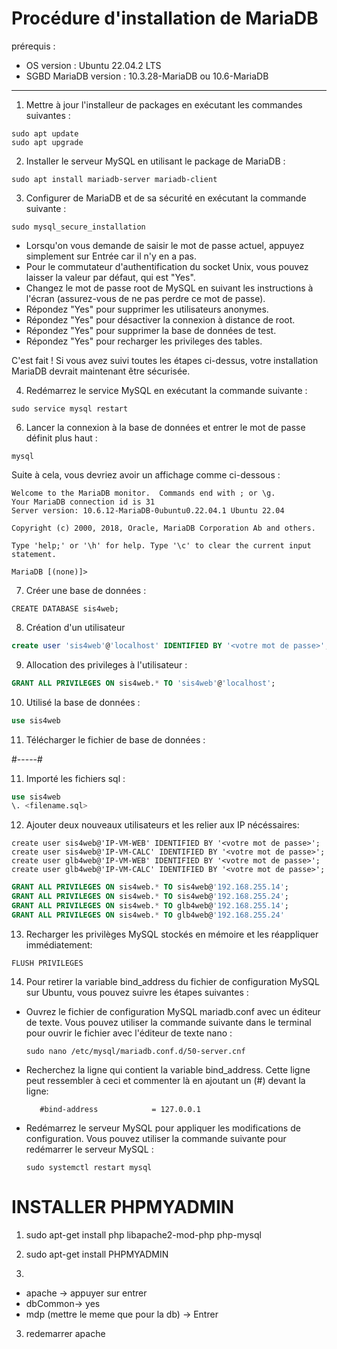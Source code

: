 
# Procédure d'installation de MariaDB

prérequis :

- OS version : Ubuntu 22.04.2 LTS   
- SGBD MariaDB version : 10.3.28-MariaDB ou 10.6-MariaDB

---

1) Mettre à jour l'installeur de packages en exécutant les commandes suivantes :   
   
   
```
sudo apt update
sudo apt upgrade
```

2) Installer le serveur MySQL en utilisant le package de MariaDB :
   

```
sudo apt install mariadb-server mariadb-client
```

3) Configurer de MariaDB et de sa sécurité en exécutant la commande suivante :
   

```
sudo mysql_secure_installation
```

- Lorsqu'on vous demande de saisir le mot de passe actuel, appuyez simplement sur Entrée car il n'y en a pas.   
- Pour le commutateur d'authentification du socket Unix, vous pouvez laisser la valeur par défaut, qui est "Yes".   
- Changez le mot de passe root de MySQL en suivant les instructions à l'écran (assurez-vous de ne pas perdre ce mot de passe).   
- Répondez "Yes" pour supprimer les utilisateurs anonymes.
- Répondez "Yes" pour désactiver la connexion à distance de root.
- Répondez "Yes" pour supprimer la base de données de test.
- Répondez "Yes" pour recharger les privileges des tables.

C'est fait !  Si vous avez suivi toutes les étapes ci-dessus, votre installation MariaDB devrait maintenant être sécurisée.   

4) Redémarrez le service MySQL en exécutant la commande suivante :
    

```
sudo service mysql restart
```


6) Lancer la connexion à la base de données et entrer le mot de passe définit plus haut : 
   

```
mysql
```

Suite à cela, vous devriez avoir un affichage comme ci-dessous :
   
```
Welcome to the MariaDB monitor.  Commands end with ; or \g.
Your MariaDB connection id is 31
Server version: 10.6.12-MariaDB-0ubuntu0.22.04.1 Ubuntu 22.04

Copyright (c) 2000, 2018, Oracle, MariaDB Corporation Ab and others.

Type 'help;' or '\h' for help. Type '\c' to clear the current input statement.

MariaDB [(none)]> 
```

7) Créer une base de données :
   

```mysql
CREATE DATABASE sis4web;
```

8) Création d'un utilisateur


```sql
create user 'sis4web'@'localhost' IDENTIFIED BY '<votre mot de passe>';
```

9) Allocation des privileges à l'utilisateur <username> : 
    
    
```sql
GRANT ALL PRIVILEGES ON sis4web.* TO 'sis4web'@'localhost';
```

10) Utilisé la base de données : 
   
```sql
use sis4web
```


11) Télécharger le fichier de base de données : 

#-----#

11) Importé les fichiers sql : 
   

```sql
use sis4web
\. <filename.sql>
```

12) Ajouter deux nouveaux utilisateurs et les relier aux IP nécéssaires:

```
create user sis4web@'IP-VM-WEB' IDENTIFIED BY '<votre mot de passe>';
create user sis4web@'IP-VM-CALC' IDENTIFIED BY '<votre mot de passe>';
create user glb4web@'IP-VM-WEB' IDENTIFIED BY '<votre mot de passe>';
create user glb4web@'IP-VM-CALC' IDENTIFIED BY '<votre mot de passe>';
```
```sql
GRANT ALL PRIVILEGES ON sis4web.* TO sis4web@'192.168.255.14';
GRANT ALL PRIVILEGES ON sis4web.* TO sis4web@'192.168.255.24';
GRANT ALL PRIVILEGES ON sis4web.* TO glb4web@'192.168.255.14';
GRANT ALL PRIVILEGES ON sis4web.* TO glb4web@'192.168.255.24'
```

13) Recharger les privilèges MySQL stockés en mémoire et les réappliquer immédiatement: 
   

```
FLUSH PRIVILEGES
```
   
14) Pour retirer la variable bind_address du fichier de configuration MySQL sur Ubuntu, vous pouvez suivre les étapes suivantes : 
   
- Ouvrez le fichier de configuration MySQL mariadb.conf avec un éditeur de texte. Vous pouvez utiliser la commande suivante dans le terminal pour ouvrir le fichier avec l'éditeur de texte nano :
   
   ```
   sudo nano /etc/mysql/mariadb.conf.d/50-server.cnf
   ```
   
- Recherchez la ligne qui contient la variable bind_address. Cette ligne peut ressembler à ceci et commenter là en ajoutant un (#) devant la ligne:
   ```
      #bind-address            = 127.0.0.1
   ```
   
- Redémarrez le serveur MySQL pour appliquer les modifications de configuration. Vous pouvez utiliser la commande suivante pour redémarrer le serveur MySQL : 
   ```
   sudo systemctl restart mysql
   ```


# INSTALLER PHPMYADMIN


1) sudo apt-get install php libapache2-mod-php php-mysql

1) sudo apt-get install PHPMYADMIN

2)
- apache -> appuyer sur entrer
- dbCommon-> yes 
- mdp (mettre le meme que pour la db) -> Entrer

3) redemarrer apache 

  
